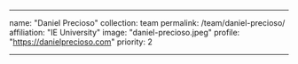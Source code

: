 ---

name: "Daniel Precioso"
collection: team
permalink: /team/daniel-precioso/
affiliation: "IE University"
image: "daniel-precioso.jpeg"
profile: "https://danielprecioso.com"
priority: 2

---